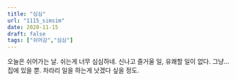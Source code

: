 ```yaml
---
title: "심심"
url: "1115_simsim"
date: 2020-11-15
draft: false
tags: ["쉬어감","심심"]
---
```

오늘은 쉬어가는 날. 쉬는게 너무 심심하네. 신나고 즐거울 일, 유쾌할 일이 없다. 그냥... 집에 있을 뿐. 차라리 일을 하는게 낫겠다 싶을 정도.
